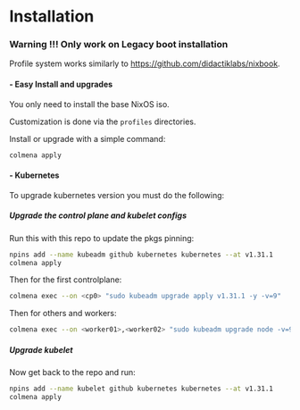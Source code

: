 # Installation

### Warning !!! Only work on Legacy boot installation

Profile system works similarly to <https://github.com/didactiklabs/nixbook>.

#### - Easy Install and upgrades

<p align=left>

You only need to install the base NixOS iso.

Customization is done via the `profiles` directories.

Install or upgrade with a simple command:

```bash
colmena apply
```

#### - Kubernetes

To upgrade kubernetes version you must do the following:

##### Upgrade the control plane and kubelet configs

Run this with this repo to update the pkgs pinning:

```bash
npins add --name kubeadm github kubernetes kubernetes --at v1.31.1
colmena apply
```

Then for the first controlplane:

```bash
colmena exec --on <cp0> "sudo kubeadm upgrade apply v1.31.1 -y -v=9"
```

Then for others and workers:

```bash
colmena exec --on <worker01>,<worker02> "sudo kubeadm upgrade node -v=9"
```

##### Upgrade kubelet

Now get back to the repo and run:

```bash
npins add --name kubelet github kubernetes kubernetes --at v1.31.1
colmena apply
```
